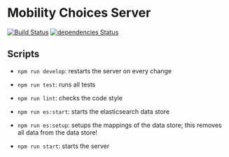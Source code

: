 # Mobility Choices Server

[![Build Status](https://travis-ci.org/MobilityChoices/mc-server.svg?branch=master)](https://travis-ci.org/MobilityChoices/mc-server)
[![dependencies Status](https://david-dm.org/MobilityChoices/mc-server/status.svg)](https://david-dm.org/MobilityChoices/mc-server)

## Scripts

- `npm run develop`: restarts the server on every change

- `npm run test`: runs all tests

- `npm run lint`: checks the code style

- `npm run es:start`: starts the elasticsearch data store

- `npm run es:setup`: setups the mappings of the data store; this removes all
  data from the data store!

- `npm run start`: starts the server

